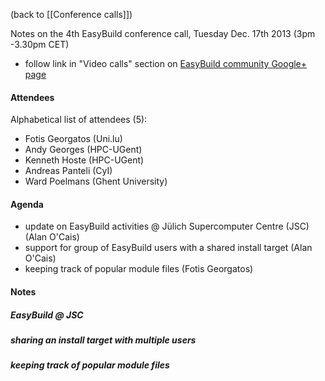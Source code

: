 (back to [[Conference calls]])

Notes on the 4th EasyBuild conference call, Tuesday Dec. 17th 2013 (3pm -3.30pm CET)

 * follow link in "Video calls" section on [EasyBuild community Google+ page](https://plus.google.com/communities/103632287931200436158)

#### Attendees

Alphabetical list of attendees (5):

* Fotis Georgatos (Uni.lu)
* Andy Georges (HPC-UGent)
* Kenneth Hoste (HPC-UGent)
* Andreas Panteli (CyI)
* Ward Poelmans (Ghent University)

#### Agenda

* update on EasyBuild activities @ Jülich Supercomputer Centre (JSC) (Alan O'Cais)
* support for group of EasyBuild users with a shared install target (Alan O'Cais)
* keeping track of popular module files (Fotis Georgatos)

#### Notes

##### EasyBuild @ JSC

##### sharing an install target with multiple users

##### keeping track of popular module files
